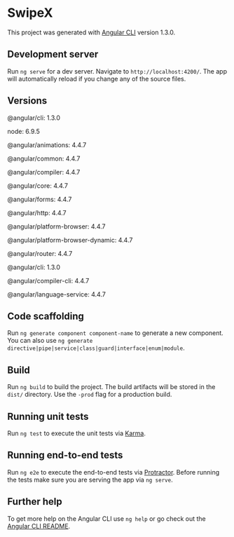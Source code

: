 # SwipeX

This project was generated with [Angular CLI](https://github.com/angular/angular-cli) version 1.3.0.

## Development server

Run `ng serve` for a dev server. Navigate to `http://localhost:4200/`. The app will automatically reload if you change any of the source files.

## Versions 

@angular/cli: 1.3.0

node: 6.9.5

@angular/animations: 4.4.7

@angular/common: 4.4.7

@angular/compiler: 4.4.7

@angular/core: 4.4.7

@angular/forms: 4.4.7

@angular/http: 4.4.7

@angular/platform-browser: 4.4.7

@angular/platform-browser-dynamic: 4.4.7

@angular/router: 4.4.7

@angular/cli: 1.3.0

@angular/compiler-cli: 4.4.7

@angular/language-service: 4.4.7

## Code scaffolding

Run `ng generate component component-name` to generate a new component. You can also use `ng generate directive|pipe|service|class|guard|interface|enum|module`.

## Build

Run `ng build` to build the project. The build artifacts will be stored in the `dist/` directory. Use the `-prod` flag for a production build.

## Running unit tests

Run `ng test` to execute the unit tests via [Karma](https://karma-runner.github.io).

## Running end-to-end tests

Run `ng e2e` to execute the end-to-end tests via [Protractor](http://www.protractortest.org/).
Before running the tests make sure you are serving the app via `ng serve`.

## Further help

To get more help on the Angular CLI use `ng help` or go check out the [Angular CLI README](https://github.com/angular/angular-cli/blob/master/README.md).
